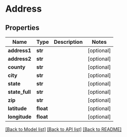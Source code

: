 # Address

## Properties
Name | Type | Description | Notes
------------ | ------------- | ------------- | -------------
**address1** | **str** |  | [optional] 
**address2** | **str** |  | [optional] 
**county** | **str** |  | [optional] 
**city** | **str** |  | [optional] 
**state** | **str** |  | [optional] 
**state_full** | **str** |  | [optional] 
**zip** | **str** |  | [optional] 
**latitude** | **float** |  | [optional] 
**longitude** | **float** |  | [optional] 

[[Back to Model list]](../README.md#documentation-for-models) [[Back to API list]](../README.md#documentation-for-api-endpoints) [[Back to README]](../README.md)


